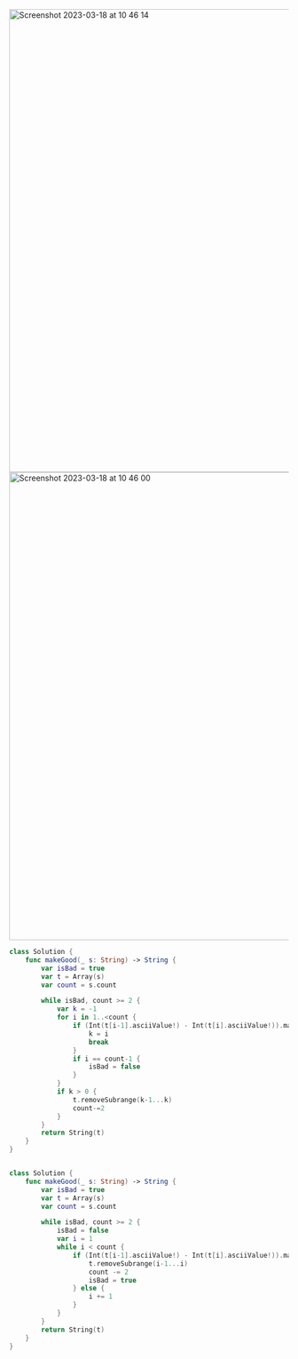 
<img width="834" alt="Screenshot 2023-03-18 at 10 46 14" src="https://user-images.githubusercontent.com/73763976/226100765-fd5ca8a3-3e01-4ca1-8f37-3dedcdcb853d.png">

<img width="843" alt="Screenshot 2023-03-18 at 10 46 00" src="https://user-images.githubusercontent.com/73763976/226100756-e66cfe9c-d2e5-49fa-964f-063680795a4b.png">

```swift
class Solution {
    func makeGood(_ s: String) -> String {
        var isBad = true
        var t = Array(s)
        var count = s.count

        while isBad, count >= 2 {
            var k = -1
            for i in 1..<count {
                if (Int(t[i-1].asciiValue!) - Int(t[i].asciiValue!)).magnitude == 32 {
                    k = i
                    break
                }
                if i == count-1 {
                    isBad = false
                }
            }
            if k > 0 {
                t.removeSubrange(k-1...k)
                count-=2
            }
        }
        return String(t)
    }
}
```

```swift

class Solution {
    func makeGood(_ s: String) -> String {
        var isBad = true
        var t = Array(s)
        var count = s.count

        while isBad, count >= 2 {
            isBad = false
            var i = 1
            while i < count {
                if (Int(t[i-1].asciiValue!) - Int(t[i].asciiValue!)).magnitude == 32 {
                    t.removeSubrange(i-1...i)
                    count -= 2
                    isBad = true
                } else {
                    i += 1
                }
            }
        }
        return String(t)
    }
}
```
